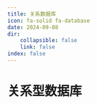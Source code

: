 ```yaml
---
title: 关系数据库
icon: fa-solid fa-database
date: 2024-09-08
dir:
	collapsible: false
	link: false
index: false
---
```


# 关系型数据库

